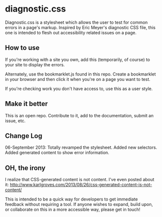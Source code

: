 diagnostic.css
==============

Diagnostic.css is a stylesheet which allows the user to test for common errors in a page's markup. 
Inspired by Eric Meyer's diagnostic CSS file, this one is intended to flesh out accessibility related issues on a page.  

## How to use ##
If you're working with a site you own, add this (temporarily, of course) to your site to display the errors.

Alternately, use the bookmarklet.js found in this repo. Create a bookmarklet in your browser and then click it when you're on a page you want to test.

If you're checking work you don't have access to, use this as a user style. 

## Make it better ##
This is an open repo. Contribute to it, add to the documentation, submit an issue, etc.

## Change Log ##
06-September 2013: Totally revamped the stylesheet. Added new selectors. Added generated content to show error information.

## OH, the irony ##
I realize that CSS-generated content is not content. I've even posted about it: http://www.karlgroves.com/2013/08/26/css-generated-content-is-not-content/

This is intended to be a quick way for developers to get immediate feedback without requiring a tool. If anyone wishes to expand, build upon, or collaborate on
this in a more accessible way, please get in touch!